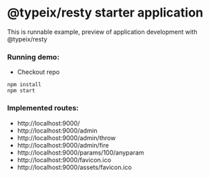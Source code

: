 # @typeix/resty starter application

This is runnable example, preview of application development with @typeix/resty

### Running demo:
* Checkout repo

```npm
npm install
npm start
```



### Implemented routes:
* http://localhost:9000/
* http://localhost:9000/admin
* http://localhost:9000/admin/throw
* http://localhost:9000/admin/fire
* http://localhost:9000/params/100/anyparam
* http://localhost:9000/favicon.ico
* http://localhost:9000/assets/favicon.ico



